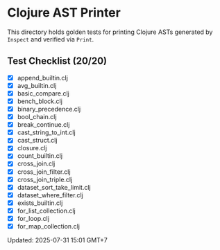 # Clojure AST Printer

This directory holds golden tests for printing Clojure ASTs generated by `Inspect` and verified via `Print`.

## Test Checklist (20/20)

- [x] append_builtin.clj
- [x] avg_builtin.clj
- [x] basic_compare.clj
- [x] bench_block.clj
- [x] binary_precedence.clj
- [x] bool_chain.clj
- [x] break_continue.clj
- [x] cast_string_to_int.clj
- [x] cast_struct.clj
- [x] closure.clj
- [x] count_builtin.clj
- [x] cross_join.clj
- [x] cross_join_filter.clj
- [x] cross_join_triple.clj
- [x] dataset_sort_take_limit.clj
- [x] dataset_where_filter.clj
- [x] exists_builtin.clj
- [x] for_list_collection.clj
- [x] for_loop.clj
- [x] for_map_collection.clj

Updated: 2025-07-31 15:01 GMT+7

